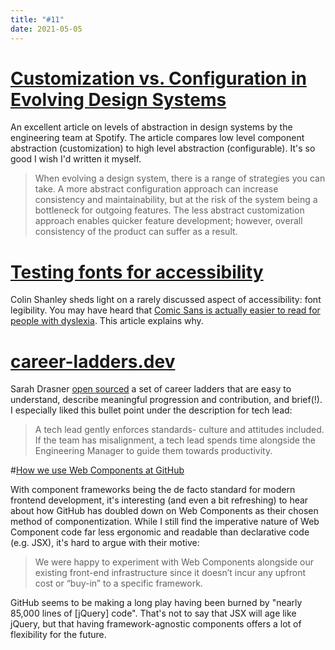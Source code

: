 ```yaml
---
title: "#11"
date: 2021-05-05
---
```

# [Customization vs. Configuration in Evolving Design Systems](https://engineering.atspotify.com/2021/04/28/customization-vs-configuration-in-evolving-design-systems/)

An excellent article on levels of abstraction in design systems by the engineering team at Spotify. The article compares low level component abstraction (customization) to high level abstraction (configurable). It's so good I wish I'd written it myself.

> When evolving a design system, there is a range of strategies you can take. A more abstract configuration approach can increase consistency and maintainability, but at the risk of the system being a bottleneck for outgoing features. The less abstract customization approach enables quicker feature development; however, overall consistency of the product can suffer as a result.

# [Testing fonts for accessibility](https://uxdesign.cc/testing-fonts-for-accessibility-817f47011078)

Colin Shanley sheds light on a rarely discussed aspect of accessibility: font legibility. You may have heard that [Comic Sans is actually easier to read for people with dyslexia](https://en.wikipedia.org/wiki/Comic_Sans#Use_in_schools). This article explains why.

# [career-ladders.dev](https://career-ladders.dev/)

Sarah Drasner [open sourced](https://github.com/sdras/career-ladders) a set of career ladders that are easy to understand, describe meaningful progression and contribution, and brief(!). I especially liked this bullet point under the description for tech lead:

> A tech lead gently enforces standards- culture and attitudes included. If the team has misalignment, a tech lead spends time alongside the Engineering Manager to guide them towards productivity.

#[How we use Web Components at GitHub](https://github.blog/2021-05-04-how-we-use-web-components-at-github/)

With component frameworks being the de facto standard for modern frontend development, it's interesting (and even a bit refreshing) to hear about how GitHub has doubled down on Web Components as their chosen method of componentization. While I still find the imperative nature of Web Component code far less ergonomic and readable than declarative code (e.g. JSX), it's hard to argue with their motive:

> We were happy to experiment with Web Components alongside our existing front-end infrastructure since it doesn’t incur any upfront cost or “buy-in” to a specific framework.

GitHub seems to be making a long play having been burned by "nearly 85,000 lines of [jQuery] code". That's not to say that JSX will age like jQuery, but that having framework-agnostic components offers a lot of flexibility for the future.